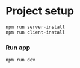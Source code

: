 # Project setup
```
npm run server-install
npm run client-install
```

### Run app
```
npm run dev
```
